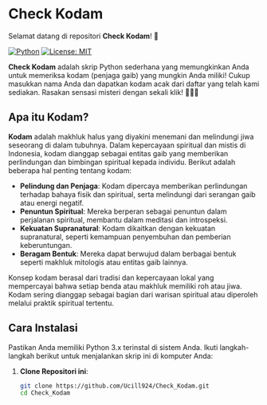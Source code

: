 # Check Kodam

Selamat datang di repositori **Check Kodam**! 🎉

[![Python](https://img.shields.io/badge/Python-3.x-blue.svg)](https://www.python.org/) [![License: MIT](https://img.shields.io/badge/License-MIT-yellow.svg)](https://opensource.org/licenses/MIT)

**Check Kodam** adalah skrip Python sederhana yang memungkinkan Anda untuk memeriksa kodam (penjaga gaib) yang mungkin Anda miliki! Cukup masukkan nama Anda dan dapatkan kodam acak dari daftar yang telah kami sediakan. Rasakan sensasi misteri dengan sekali klik! 🧙‍♂️✨

## Apa itu Kodam?

**Kodam** adalah makhluk halus yang diyakini menemani dan melindungi jiwa seseorang di dalam tubuhnya. Dalam kepercayaan spiritual dan mistis di Indonesia, kodam dianggap sebagai entitas gaib yang memberikan perlindungan dan bimbingan spiritual kepada individu. Berikut adalah beberapa hal penting tentang kodam:

- **Pelindung dan Penjaga**: Kodam dipercaya memberikan perlindungan terhadap bahaya fisik dan spiritual, serta melindungi dari serangan gaib atau energi negatif.
- **Penuntun Spiritual**: Mereka berperan sebagai penuntun dalam perjalanan spiritual, membantu dalam meditasi dan introspeksi.
- **Kekuatan Supranatural**: Kodam dikaitkan dengan kekuatan supranatural, seperti kemampuan penyembuhan dan pemberian keberuntungan.
- **Beragam Bentuk**: Mereka dapat berwujud dalam berbagai bentuk seperti makhluk mitologis atau entitas gaib lainnya.

Konsep kodam berasal dari tradisi dan kepercayaan lokal yang mempercayai bahwa setiap benda atau makhluk memiliki roh atau jiwa. Kodam sering dianggap sebagai bagian dari warisan spiritual atau diperoleh melalui praktik spiritual tertentu.

## Cara Instalasi

Pastikan Anda memiliki Python 3.x terinstal di sistem Anda. Ikuti langkah-langkah berikut untuk menjalankan skrip ini di komputer Anda:

1. **Clone Repositori ini**:

   ```bash
   git clone https://github.com/Ucill924/Check_Kodam.git
   cd Check_Kodam
